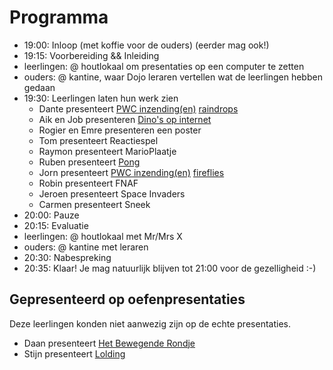 # Programma
* 19:00: Inloop (met koffie voor de ouders) (eerder mag ook!)
* 19:15: Voorbereiding && Inleiding
 * leerlingen: @ houtlokaal om presentaties op een computer te zetten
 * ouders: @ kantine, waar Dojo leraren vertellen wat de leerlingen hebben gedaan
* 19:30: Leerlingen laten hun werk zien
  * Dante presenteert [PWC inzending(en)](https://github.com/DantVader2005/raindrops) [raindrops](raindrops/raindrops.pde)
  * Aik en Job presenteren [Dino's op internet](http://suppermannetjejob.github.io)
  * Rogier en Emre presenteren een poster
  * Tom presenteert Reactiespel
  * Raymon presenteert MarioPlaatje
  * Ruben presenteert [Pong](http://ruben-bouman.github.io)
  * Jorn presenteert [PWC inzending(en)](https://github.com/jorn600/WAKKA_WAKKA) [fireflies](fireflies/fireflies.pde)
  * Robin presenteert FNAF
  * Jeroen presenteert Space Invaders
  * Carmen presenteert Sneek
* 20:00: Pauze
* 20:15: Evaluatie 
 * leerlingen: @ houtlokaal met Mr/Mrs X 
 * ouders: @ kantine met leraren
* 20:30: Nabespreking
* 20:35: Klaar! Je mag natuurlijk blijven tot 21:00 voor de gezelligheid :-)


## Gepresenteerd op oefenpresentaties

Deze leerlingen konden niet aanwezig zijn op de echte presentaties.

  * Daan presenteert [Het Bewegende Rondje](hetbewegenderonje/hetbewegenderonje.pde)
  * Stijn presenteert [Lolding](Lolding/Lolding.pde)
